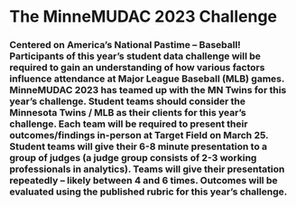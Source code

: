 # The MinneMUDAC 2023 Challenge 

### Centered on America’s National Pastime – Baseball!  Participants of this year’s student data challenge will be required to gain an understanding of how various factors influence attendance at Major League Baseball (MLB) games. MinneMUDAC 2023 has teamed up with the MN Twins for this year’s challenge.  Student teams should consider the Minnesota Twins / MLB as their clients for this year’s challenge.  Each team will be required to present their outcomes/findings in-person at Target Field on March 25.  Student teams will give their 6-8 minute presentation to a group of judges (a judge group consists of 2-3 working professionals in analytics).  Teams will give their presentation repeatedly – likely between 4 and 6 times.  Outcomes will be evaluated using the published rubric for this year’s challenge.
